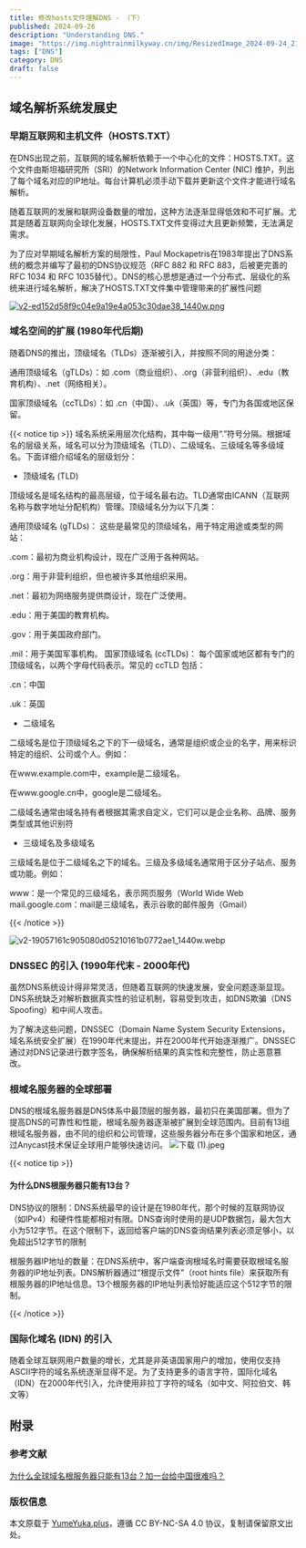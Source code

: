 ```yaml
---
title: 修改hosts文件理解DNS - （下）
published: 2024-09-26
description: "Understanding DNS."
image: "https://img.nightrainmilkyway.cn/img/ResizedImage_2024-09-24_21-39-25_1.webp"
tags: ["DNS"]
category: DNS
draft: false
---
```



## 域名解析系统发展史

### 早期互联网和主机文件（HOSTS.TXT）

在DNS出现之前，互联网的域名解析依赖于一个中心化的文件：HOSTS.TXT。这个文件由斯坦福研究所（SRI）的Network Information Center (NIC) 维护，列出了每个域名对应的IP地址。每台计算机必须手动下载并更新这个文件才能进行域名解析。

随着互联网的发展和联网设备数量的增加，这种方法逐渐显得低效和不可扩展。尤其是随着互联网向全球化发展，HOSTS.TXT文件变得过大且更新频繁，无法满足需求。

为了应对早期域名解析方案的局限性，Paul Mockapetris在1983年提出了DNS系统的概念并编写了最初的DNS协议规范（RFC 882 和 RFC 883，后被更完善的RFC 1034 和 RFC 1035替代）。DNS的核心思想是通过一个分布式、层级化的系统来进行域名解析，解决了HOSTS.TXT文件集中管理带来的扩展性问题

[![v2-ed152d58f9c04e9a19e4a053c30dae38_1440w.png](https://img.nightrainmilkyway.cn/img/v2-ed152d58f9c04e9a19e4a053c30dae38_1440w.png)](https://img.nightrainmilkyway.cn/img/v2-ed152d58f9c04e9a19e4a053c30dae38_1440w.png)

### 域名空间的扩展 (1980年代后期)

随着DNS的推出，顶级域名（TLDs）逐渐被引入，并按照不同的用途分类：

通用顶级域名（gTLDs）：如 .com（商业组织）、.org（非营利组织）、.edu（教育机构）、.net（网络相关）。

国家顶级域名（ccTLDs）：如 .cn（中国）、.uk（英国）等，专门为各国或地区保留。

{{< notice tip >}}
域名系统采用层次化结构，其中每一级用“.”符号分隔。根据域名的层级关系，域名可以分为顶级域名（TLD）、二级域名、三级域名等多级域名。下面详细介绍域名的层级划分：

* 顶级域名 (TLD)

顶级域名是域名结构的最高层级，位于域名最右边。TLD通常由ICANN（互联网名称与数字地址分配机构）管理。顶级域名分为以下几类：

通用顶级域名 (gTLDs)： 这些是最常见的顶级域名，用于特定用途或类型的网站：

.com：最初为商业机构设计，现在广泛用于各种网站。

.org：用于非营利组织，但也被许多其他组织采用。

.net：最初为网络服务提供商设计，现在广泛使用。

.edu：用于美国的教育机构。

.gov：用于美国政府部门。

.mil：用于美国军事机构。
国家顶级域名 (ccTLDs)： 每个国家或地区都有专门的顶级域名，以两个字母代码表示。常见的 ccTLD 包括：

.cn：中国

.uk：英国

*  二级域名

二级域名是位于顶级域名之下的下一级域名，通常是组织或企业的名字，用来标识特定的组织、公司或个人。例如：

在www.example.com中，example是二级域名。

在www.google.cn中，google是二级域名。


二级域名通常由域名持有者根据其需求自定义，它们可以是企业名称、品牌、服务类型或其他识别符

* 三级域名及多级域名

三级域名是位于二级域名之下的域名。三级及多级域名通常用于区分子站点、服务或功能。例如：

www：是一个常见的三级域名，表示网页服务（World Wide Web
mail.google.com：mail是三级域名，表示谷歌的邮件服务（Gmail）

{{< /notice >}}

![v2-19057161c905080d05210161b0772ae1_1440w.webp](https://img.nightrainmilkyway.cn/img/v2-19057161c905080d05210161b0772ae1_1440w.webp)

### DNSSEC 的引入 (1990年代末 - 2000年代)

虽然DNS系统设计得非常灵活，但随着互联网的快速发展，安全问题逐渐显现。DNS系统缺乏对解析数据真实性的验证机制，容易受到攻击，如DNS欺骗（DNS Spoofing）和中间人攻击。

为了解决这些问题，DNSSEC（Domain Name System Security Extensions，域名系统安全扩展）在1990年代末提出，并在2000年代开始逐渐推广。DNSSEC通过对DNS记录进行数字签名，确保解析结果的真实性和完整性，防止恶意篡改。

### 根域名服务器的全球部署

DNS的根域名服务器是DNS体系中最顶层的服务器，最初只在美国部署。但为了提高DNS的可靠性和性能，根域名服务器逐渐被扩展到全球范围内。目前有13组根域名服务器，由不同的组织和公司管理，这些服务器分布在多个国家和地区，通过Anycast技术保证全球用户能够快速访问。
![下载 (1).jpeg](https://img.nightrainmilkyway.cn/img/%E4%B8%8B%E8%BD%BD%20(1).jpeg)


{{< notice tip >}}
#### 为什么DNS根服务器只能有13台？

DNS协议的限制：DNS系统最早的设计是在1980年代，那个时候的互联网协议（如IPv4）和硬件性能都相对有限。DNS查询时使用的是UDP数据包，最大包大小为512字节。在这个限制下，返回给客户端的DNS查询结果列表必须足够小，以免超出512字节的限制

根服务器IP地址的数量：在DNS系统中，客户端查询根域名时需要获取根域名服务器的IP地址列表。DNS解析器通过“根提示文件”（root hints file）来获取所有根服务器的IP地址信息。13个根服务器的IP地址列表恰好能适应这个512字节的限制。

{{< /notice >}}

### 国际化域名 (IDN) 的引入

随着全球互联网用户数量的增长，尤其是非英语国家用户的增加，使用仅支持ASCII字符的域名系统逐渐显得不足。为了支持更多的语言字符，国际化域名（IDN）在2000年代引入，允许使用非拉丁字符的域名（如中文、阿拉伯文、韩文等）

## 附录

### 参考文献
[为什么全球域名根服务器只能有13台？加一台给中国很难吗？](https://zhuanlan.zhihu.com/p/361668909?utm_id=0)
### 版权信息

本文原载于 [YumeYuka.plus](https://YumeYuka.plus)，遵循 CC BY-NC-SA 4.0 协议，复制请保留原文出处。